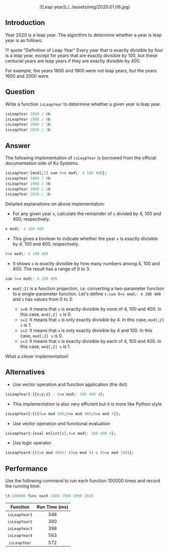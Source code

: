 <span style="display:block;text-align:center">
![Leap year](./../assets/img/2020.01.06.jpg)
</span>


## Introduction
Year 2020 is a leap year. The algorithm to determine whether a year is leap year is as follows:

!!! quote "Definition of Leap Year"
    Every year that is exactly divisible by four is a leap year, except for years that are exactly divisible by 100, but these centurial years are leap years if they are exactly divisible by 400.

For example, the years 1800 and 1900 were not leap years, but the years 1600 and 2000 were.


## Question
Write a function ``isLeapYear`` to determine whether a given year is leap year.

```q
isLeapYear 1800 / 0b
isLeapYear 1900 / 0b
isLeapYear 2000 / 1b
isLeapYear 2020 / 1b
```


## Answer
The following implementation of ``isLeapYear`` is borrowed from the official documentation side of Kx Systems.

```q
isLeapYear:{mod[;2] sum 0=x mod\: 4 100 400};
isLeapYear 1800 / 0b
isLeapYear 1900 / 0b
isLeapYear 2000 / 1b
isLeapYear 2020 / 1b
```

Detailed explanations on above implementation:

- For any given year ``x``, calculate the remainder of ``x`` divided by 4, 100 and 400, respectively.
```q
x mod\: 4 100 400
```
- This gives a boolean to indicate whether the year ``x`` is exactly divisible by 4, 100 and 400, respectively.
```q
0=x mod\: 4 100 400
```
- It shows ``x`` is exactly divisible by how many numbers among 4, 100 and 400. The result has a range of 0 to 3.
```q
sum 0=x mod\: 4 100 400
```
- ``mod[;2]`` is a function projection, *i.e.* converting a two-parameter function to a single-parameter function. Let's define ``s:sum 0=x mod\: 4 100 400`` and ``s`` has values from 0 to 3:

    * ``s=0``: It means that ``x`` is exactly divisible by none of 4, 100 and 400. In this case, ``mod[;2] s`` is 0.
    * ``s=1``: It means that ``x`` is only exactly divisible by 4. In this case, ``mod[;2] s`` is 1.
    * ``s=2``: It means that ``x`` is only exactly divisible by 4 and 100. In this case, ``mod[;2] s`` is 0.
    * ``s=3``: It means that ``x`` is exactly divisible by each of 4, 100 and 400. In this case, ``mod[;2] s`` is 1.

What a clever implementation!


## Alternatives
- Use vector operation and function application (the dot)
```q
isLeapYear1:{{x;y;z} . 0=x mod\: 100 400 4};
```

- This implementation is also very efficient but it is more like Python style
```q
isLeapYear2:{$[0=x mod 100;0=x mod 400;0=x mod 4]};
```

- Use vector operation and functional evaluation
```q
isLeapYear3:{eval enlist[$],0=x mod\: 100 400 4};
```

- Use logic operator
```q
isLeapYear4:{(0=x mod 400)| (0=x mod 4) & (0=x mod 100)};
```

## Performance

Use the following command to run each function 100000 times and record the running time:

```q
\t:100000 func each 1800 1900 2000 2020
```

|    Function     | Run Time (ms) |
|:---------------:|:-------------:|
| ``isLeapYear1`` |      348      |
| ``isLeapYear2`` |      390      |
| ``isLeapYear3`` |      398      |
| ``isLeapYear4`` |      563      |
| ``isLeapYear``  |      572      |
